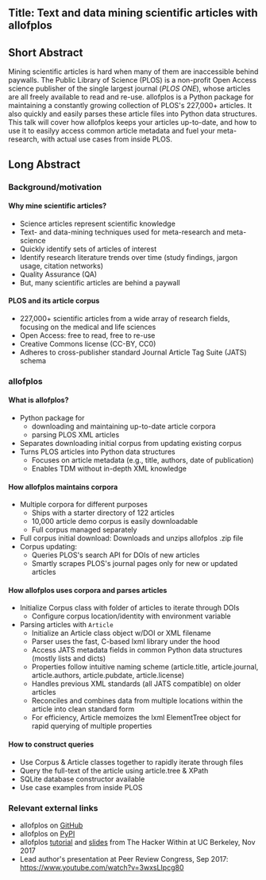 ## Title: Text and data mining scientific articles with allofplos

## Short Abstract
Mining scientific articles is hard when many of them are inaccessible behind paywalls. The Public Library of Science (PLOS) is a non-profit Open Access science publisher of the single largest journal (*PLOS ONE*), whose articles are all freely available to read and re-use. allofplos is a Python package for maintaining a constantly growing collection of PLOS's 227,000+ articles. It also quickly and easily parses these article files into Python data structures.
This talk will cover how allofplos keeps your articles up-to-date, and how to use it to easilyy access common article metadata and fuel your meta-research, with actual use cases from inside PLOS.
## Long Abstract

### Background/motivation
#### Why mine scientific articles?
* Science articles represent scientific knowledge
* Text- and data-mining techniques used for meta-research and meta-science
* Quickly identify sets of articles of interest
* Identify research literature trends over time (study findings, jargon usage, citation networks)
* Quality Assurance (QA) 
* But, many scientific articles are behind a paywall

#### PLOS and its article corpus
* 227,000+ scientific articles from a wide array of research fields, focusing on the medical and life sciences
* Open Access: free to read, free to re-use
* Creative Commons license (CC-BY, CC0)
* Adheres to cross-publisher standard Journal Article Tag Suite (JATS) schema

### allofplos
#### What is allofplos?
* Python package for 
	* downloading and maintaining up-to-date article corpora
	* parsing PLOS XML articles
* Separates downloading initial corpus from updating existing corpus
* Turns PLOS articles into Python data structures
	* Focuses on article metadata (e.g., title, authors, date of publication)
	* Enables TDM without in-depth XML knowledge

#### How allofplos maintains corpora
* Multiple corpora for different purposes
	* Ships with a starter directory of 122 articles
	* 10,000 article demo corpus is easily downloadable
	* Full corpus managed separately
* Full corpus initial download: Downloads and unzips allofplos .zip file 
* Corpus updating:
	* Queries PLOS's search API for DOIs of new articles
	* Smartly scrapes PLOS's journal pages only for new or updated articles

#### How allofplos uses corpora and parses articles
* Initialize Corpus class with folder of articles to iterate through DOIs
	* Configure corpus location/identity with environment variable
* Parsing articles with `Article` 
	* Initialize an Article class object w/DOI or XML filename
	* Parser uses the fast, C-based lxml library under the hood
	* Access JATS metadata fields in common Python data structures (mostly lists and dicts)
	* Properties follow intuitive naming scheme (article.title, article.journal, article.authors, article.pubdate, article.license)
	* Handles previous XML standards (all JATS compatible) on older articles
	* Reconciles and combines data from multiple locations within the article into clean standard form
	* For efficiency, Article memoizes the lxml ElementTree object for rapid querying of multiple properties
#### How to construct queries
* Use Corpus & Article classes together to rapidly iterate through files
* Query the full-text of the article using article.tree & XPath
* SQLite database constructor available
* Use case examples from inside PLOS

### Relevant external links
* allofplos on [GitHub](https://github.com/PLOS/allofplos)
* allofplos on [PyPI](https://pypi.python.org/pypi/allofplos)
* allofplos [tutorial](https://github.com/eseiver/xml_tutorial) and [slides](https://github.com/eseiver/xml_tutorial/blob/master/allofplos_presentation%20slides.pdf) from The Hacker Within at UC Berkeley, Nov 2017
* Lead author's presentation at Peer Review Congress, Sep 2017: https://www.youtube.com/watch?v=3wxsLIpcg80

